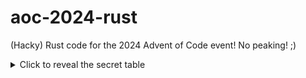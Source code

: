 # aoc-2024-rust

(Hacky) Rust code for the 2024 Advent of Code event! No peaking! ;)

<details>
  <summary>Click to reveal the secret table</summary>
  <br>

  | Day | Part 1 | Part 2 |
  | --- | :----: | :----: |
  |  1  |   2    |   2    |

</details>
